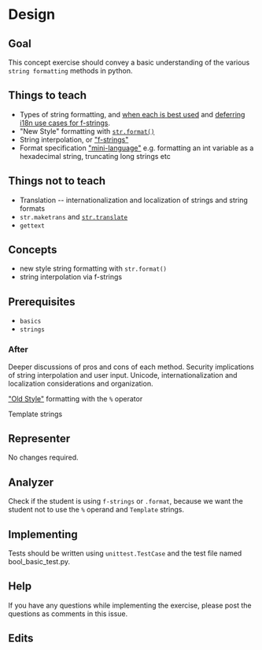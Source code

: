 # Design

## Goal

This concept exercise should convey a basic understanding of the various `string formatting` methods in python.

## Things to teach

- Types of string formatting, and [when each is best used](https://realpython.com/python-string-formatting/#which-string-formatting-method-should-you-use) and [deferring i18n use cases for f-strings](https://www.python.org/dev/peps/pep-0501/#deferring-consideration-of-possible-use-in-i18n-use-cases).
- "New Style" formatting with [`str.format()`](https://docs.python.org/3/library/string.html#format-string-syntax)
- String interpolation, or ["f-strings"](https://docs.python.org/3/reference/lexical_analysis.html#formatted-string-literals)
- Format specification ["mini-language"](https://docs.python.org/3/library/string.html#format-specification-mini-language) e.g. formatting an int variable as a hexadecimal string, truncating long strings etc

## Things not to teach

- Translation -- internationalization and localization of strings and string formats
- `str.maketrans` and [`str.translate`](https://docs.python.org/3/library/stdtypes.html#str.translate)
- `gettext`

## Concepts

- new style string formatting with `str.format()`
- string interpolation via f-strings

## Prerequisites

- `basics`
- `strings`

### After

Deeper discussions of pros and cons of each method. Security implications of string interpolation and user input. Unicode, internationalization and localization considerations and organization.

["Old Style"](https://docs.python.org/3/library/stdtypes.html#printf-style-string-formatting) formatting with the `%` operator

Template strings

## Representer

No changes required.

## Analyzer

Check if the student is using `f-strings` or `.format`, because we want the student not to use the `%` operand and `Template` strings.

## Implementing

Tests should be written using `unittest.TestCase` and the test file named bool_basic_test.py.

## Help

If you have any questions while implementing the exercise, please post the questions as comments in this issue.

## Edits
